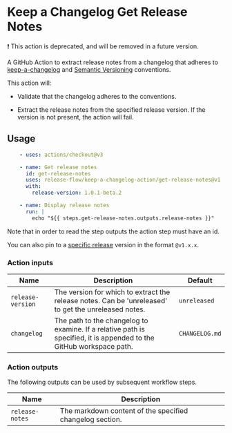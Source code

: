 # Keep a Changelog Get Release Notes

:heavy_exclamation_mark: This action is deprecated, and will be removed in a future version.

A GitHub Action to extract release notes from a changelog that adheres to
[keep-a-changelog](https://keepachangelog.com/en/1.0.0/) and [Semantic Versioning](https://semver.org/) conventions.

This action will:

- Validate that the changelog adheres to the conventions.

- Extract the release notes from the specified release version. If the version is not present, the action will fail.

## Usage

```yml
    - uses: actions/checkout@v3

    - name: Get release notes
      id: get-release-notes
      uses: release-flow/keep-a-changelog-action/get-release-notes@v1
      with:
        release-version: 1.0.1-beta.2

    - name: Display release notes
      run: |
        echo "${{ steps.get-release-notes.outputs.release-notes }}"
```

Note that in order to read the step outputs the action step must have an id.

You can also pin to a [specific release](https://github.com/release-flow/keep-a-changelog-action/releases) version in
the format `@v1.x.x`.

### Action inputs

| Name | Description | Default |
| --- | --- | --- |
| `release-version` | The version for which to extract the release notes. Can be 'unreleased' to get the unreleased notes.  | `unreleased` |
| `changelog` | The path to the changelog to examine. If a relative path is specified, it is appended to the GitHub workspace path. | `CHANGELOG.md` |

### Action outputs

The following outputs can be used by subsequent workflow steps.

| Name | Description |
| --- | --- |
| `release-notes` | The markdown content of the specified changelog section. |
